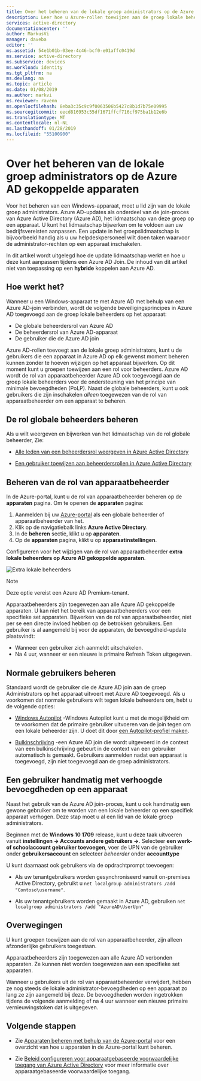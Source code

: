 ```yaml
---
title: Over het beheren van de lokale groep administrators op de Azure AD gekoppelde apparaten | Microsoft Docs
description: Leer hoe u Azure-rollen toewijzen aan de groep lokale beheerders van een Windows-apparaat.
services: active-directory
documentationcenter: ''
author: MarkusVi
manager: daveba
editor: ''
ms.assetid: 54e1b01b-03ee-4c46-bcf0-e01affc0419d
ms.service: active-directory
ms.subservice: devices
ms.workload: identity
ms.tgt_pltfrm: na
ms.devlang: na
ms.topic: article
ms.date: 01/08/2019
ms.author: markvi
ms.reviewer: ravenn
ms.openlocfilehash: 8eba3c35c9c9f0063506b5427c8b1d7b75e09995
ms.sourcegitcommit: eecd816953c55df1671ffcf716cf975ba1b12e6b
ms.translationtype: MT
ms.contentlocale: nl-NL
ms.lasthandoff: 01/28/2019
ms.locfileid: "55100900"
---
```

# <a name="how-to-manage-the-local-administrators-group-on-azure-ad-joined-devices"></a>Over het beheren van de lokale groep administrators op de Azure AD gekoppelde apparaten

Voor het beheren van een Windows-apparaat, moet u lid zijn van de lokale groep administrators. Azure AD-updates als onderdeel van de join-proces van Azure Active Directory (Azure AD), het lidmaatschap van deze groep op een apparaat. U kunt het lidmaatschap bijwerken om te voldoen aan uw bedrijfsvereisten aanpassen. Een update in het groepslidmaatschap is bijvoorbeeld handig als u uw helpdeskpersoneel wilt doen taken waarvoor de administrator-rechten op een apparaat inschakelen.

In dit artikel wordt uitgelegd hoe de update lidmaatschap werkt en hoe u deze kunt aanpassen tijdens een Azure AD Join. De inhoud van dit artikel niet van toepassing op een **hybride** koppelen aan Azure AD.


## <a name="how-it-works"></a>Hoe werkt het?

Wanneer u een Windows-apparaat te met Azure AD met behulp van een Azure AD-join verbinden, wordt de volgende beveiligingsprincipes in Azure AD toegevoegd aan de groep lokale beheerders op het apparaat:

- De globale beheerdersrol van Azure AD
- De beheerdersrol van Azure AD-apparaat 
- De gebruiker die de Azure AD join   

Azure AD-rollen toevoegt aan de lokale groep administrators, kunt u de gebruikers die een apparaat in Azure AD op elk gewenst moment beheren kunnen zonder te hoeven wijzigen op het apparaat bijwerken. Op dit moment kunt u groepen toewijzen aan een rol voor beheerders.
Azure AD wordt de rol van apparaatbeheerder Azure AD ook toegevoegd aan de groep lokale beheerders voor de ondersteuning van het principe van minimale bevoegdheden (PoLP). Naast de globale beheerders, kunt u ook gebruikers die zijn inschakelen *alleen* toegewezen van de rol van apparaatbeheerder om een apparaat te beheren. 


## <a name="manage-the-global-administrators-role"></a>De rol globale beheerders beheren

Als u wilt weergeven en bijwerken van het lidmaatschap van de rol globale beheerder, Zie:

- [Alle leden van een beheerdersrol weergeven in Azure Active Directory](../users-groups-roles/directory-manage-roles-portal.md)

- [Een gebruiker toewijzen aan beheerdersrollen in Azure Active Directory](../fundamentals/active-directory-users-assign-role-azure-portal.md)


## <a name="manage-the-device-administrator-role"></a>Beheren van de rol van apparaatbeheerder 

In de Azure-portal, kunt u de rol van apparaatbeheerder beheren op de **apparaten** pagina. Om te openen de **apparaten** pagina:

1. Aanmelden bij uw [Azure-portal](https://portal.azure.com) als een globale beheerder of apparaatbeheerder van het.
2. Klik op de navigatiebalk links **Azure Active Directory**. 
3. In de **beheren** sectie, klikt u op **apparaten**.
4. Op de **apparaten** pagina, klikt u op **apparaatinstellingen**.

Configureren voor het wijzigen van de rol van apparaatbeheerder **extra lokale beheerders op Azure AD gekoppelde apparaten**.  

![Extra lokale beheerders](./media/assign-local-admin/10.png)

>[!NOTE]
> Deze optie vereist een Azure AD Premium-tenant. 


Apparaatbeheerders zijn toegewezen aan alle Azure AD gekoppelde apparaten. U kan niet het bereik van apparaatbeheerders voor een specifieke set apparaten. Bijwerken van de rol van apparaatbeheerder, niet per se een directe invloed hebben op de betrokken gebruikers. Een gebruiker is al aangemeld bij voor de apparaten, de bevoegdheid-update plaatsvindt:
     

- Wanneer een gebruiker zich aanmeldt uitschakelen.
- Na 4 uur, wanneer er een nieuwe is primaire Refresh Token uitgegeven. 




## <a name="manage-regular-users"></a>Normale gebruikers beheren

Standaard wordt de gebruiker die de Azure AD join aan de groep Administrators op het apparaat uitvoert met Azure AD toegevoegd. Als u voorkomen dat normale gebruikers wilt tegen lokale beheerders om, hebt u de volgende opties:

- [Windows Autopilot](https://docs.microsoft.com/windows/deployment/windows-autopilot/windows-10-autopilot) -Windows Autopilot kunt u met de mogelijkheid om te voorkomen dat de primaire gebruiker uitvoeren van de join tegen om een lokale beheerder zijn. U doet dit door [een Autopilot-profiel maken](https://docs.microsoft.com/intune/enrollment-autopilot#create-an-autopilot-deployment-profile).
 
- [Bulkinschrijving](https://docs.microsoft.com/intune/windows-bulk-enroll) -een Azure AD join die wordt uitgevoerd in de context van een bulkinschrijving gebeurt in de context van een gebruiker automatisch is gemaakt. Gebruikers aanmelden nadat een apparaat is toegevoegd, zijn niet toegevoegd aan de groep administrators.   



## <a name="manually-elevate-a-user-on-a-device"></a>Een gebruiker handmatig met verhoogde bevoegdheden op een apparaat 

Naast het gebruik van de Azure AD join-proces, kunt u ook handmatig een gewone gebruiker om te worden van een lokale beheerder op een specifiek apparaat verhogen. Deze stap moet u al een lid van de lokale groep administrators. 

Beginnen met de **Windows 10 1709** release, kunt u deze taak uitvoeren vanuit **instellingen -> Accounts andere gebruikers ->**. Selecteer **een werk- of schoolaccount gebruiker toevoegen**, voer de UPN van de gebruiker onder **gebruikersaccount** en selecteer *beheerder* onder **accounttype**  
 
U kunt daarnaast ook gebruikers via de opdrachtprompt toevoegen:

- Als uw tenantgebruikers worden gesynchroniseerd vanuit on-premises Active Directory, gebruikt u `net localgroup administrators /add "Contoso\username"`.

- Als uw tenantgebruikers worden gemaakt in Azure AD, gebruiken `net localgroup administrators /add "AzureAD\UserUpn"`


## <a name="considerations"></a>Overwegingen 

U kunt groepen toewijzen aan de rol van apparaatbeheerder, zijn alleen afzonderlijke gebruikers toegestaan.

Apparaatbeheerders zijn toegewezen aan alle Azure AD verbonden apparaten. Ze kunnen niet worden toegewezen aan een specifieke set apparaten.

Wanneer u gebruikers uit de rol van apparaatbeheerder verwijdert, hebben ze nog steeds de lokale administrator-bevoegdheden op een apparaat zo lang ze zijn aangemeld bij deze. De bevoegdheden worden ingetrokken tijdens de volgende aanmelding of na 4 uur wanneer een nieuwe primaire vernieuwingstoken dat is uitgegeven.



## <a name="next-steps"></a>Volgende stappen

- Zie [Apparaten beheren met behulp van de Azure-portal](device-management-azure-portal.md) voor een overzicht van hoe u apparaten in de Azure-portal kunt beheren.

- Zie [Beleid configureren voor apparaatgebaseerde voorwaardelijke toegang van Azure Active Directory](../conditional-access/require-managed-devices.md) voor meer informatie over apparaatgebaseerde voorwaardelijke toegang.


